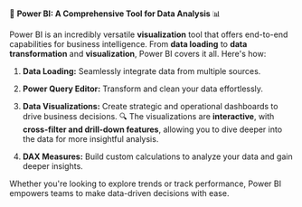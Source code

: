 🚀 **Power BI: A Comprehensive Tool for Data Analysis** 📊

Power BI is an incredibly versatile **visualization** tool that offers end-to-end capabilities for business intelligence. From **data loading** to **data transformation** and **visualization**, Power BI covers it all. Here's how:

1) **Data Loading:** Seamlessly integrate data from multiple sources.

2) **Power Query Editor:** Transform and clean your data effortlessly.

3) **Data Visualizations:** Create strategic and operational dashboards to drive business decisions.
🔍 The visualizations are **interactive**, with **cross-filter and drill-down features**, allowing you to dive deeper into the data for more insightful analysis.

4) **DAX Measures:** Build custom calculations to analyze your data and gain deeper insights.

Whether you're looking to explore trends or track performance, Power BI empowers teams to make data-driven decisions with ease.



